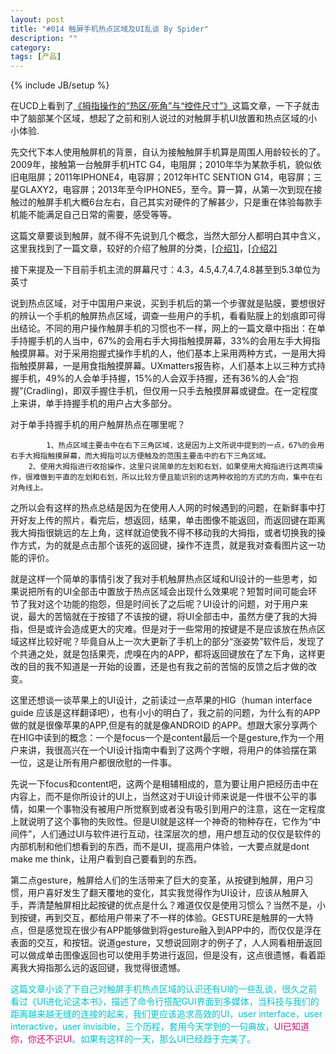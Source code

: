 ```yaml
---
layout: post
title: "#014 触屏手机热点区域及UI乱谈 By Spider"
description: ""
category: 
tags: [产品]
---
```

{% include JB/setup %}
<p>在UCD上看到了<a href="http://ucdchina.com/snap/11510">《拇指操作的“热区/死角”与“控件尺寸”》</a>这篇文章，一下子就击中了脑部某个区域，想起了之前和别人说过的对触屏手机UI放置和热点区域的小小体验.</p>

<p>先交代下本人使用触屏机的背景，自认为接触触屏手机算是周围人用龄较长的了。2009年，接触第一台触屏手机HTC G4，电阻屏；2010年华为某款手机，貌似依旧电阻屏；2011年IPHONE4，电容屏；2012年HTC SENTION G14，电容屏；三星GLAXY2，电容屏；2013年至今IPHONE5，至今。算一算，从第一次到现在接触过的触屏手机大概6台左右，自己其实对硬件的了解甚少，只是重在体验每款手机能不能满足自己日常的需要，感受等等。</p>

这篇文章要谈到触屏，就不得不先说到几个概念，当然大部分人都明白其中含义，这里我找到了一篇文章，较好的介绍了触屏的分类，<a href="http://blog.sina.com.cn/s/blog_3ed8a5f401012msm.html">[介绍1]</a>，<a href=" http://www.miui.com/thread-397429-1-1.html">[介绍2]</a>

<p>接下来提及一下目前手机主流的屏幕尺寸：4.3，4.5,4.7,4.7,4.8甚至到5.3单位为英寸</p>

<p>说到热点区域，对于中国用户来说，买到手机后的第一个步骤就是贴膜，要想很好的辨认一个手机的触屏热点区域，调查一些用户的手机，看看贴膜上的划痕即可得出结论。不同的用户操作触屏手机的习惯也不一样，网上的一篇文章中指出：在单手持握手机的人当中，67%的会用右手大拇指触摸屏幕，33%的会用左手大拇指触摸屏幕。对于采用抱握式操作手机的人，他们基本上采用两种方式，一是用大拇指触摸屏幕，一是用食指触摸屏幕。UXmatters报告称，人们基本上以三种方式持握手机，49%的人会单手持握，15%的人会双手持握，还有36%的人会“抱握”(Cradling)，即双手握住手机，但仅用一只手去触摸屏幕或键盘。在一定程度上来讲，单手持握手机的用户占大多部分。</p>

<p>对于单手持握手机的用户触屏热点在哪里呢？</p>

			1、热点区域主要击中在右下三角区域，这是因为上文所说中提到的一点，67%的会用右手大拇指触摸屏幕，而大拇指可以方便触及的范围主要击中的右下三角区域。
		2、使用大拇指进行收拾操作，这里只说简单的左划和右划，如果使用大拇指进行这两项操作，很难做到平直的左划和右划，所以比较方便且能识别的这两种收拾的方式的方向，集中在右对角线上。
	

<p>之所以会有这样的热点总结是因为在使用人人网的时候遇到的问题，在新鲜事中打开好友上传的照片，看完后，想返回，结果，单击图像不能返回，而返回键在距离我大拇指很姚远的左上角，这样就迫使我不得不移动我的大拇指，或者切换我的操作方式，为的就是点击那个该死的返回键，操作不连贯，就是我对查看图片这一功能的评价。</p>

<p>就是这样一个简单的事情引发了我对手机触屏热点区域和UI设计的一些思考，如果说把所有的UI全部击中置放于热点区域会出现什么效果呢？短暂时间可能会环节了我对这个功能的抱怨，但是时间长了之后呢？UI设计的问题，对于用户来说，最大的苦恼就在于按错了不该按的键，将UI全部击中，虽然方便了我的大拇指，但是或许会造成更大的灾难。但是对于一些常用的按键是不是应该放在热点区域这样比较好呢？毕竟自从上一次大更新了手机上的部分“涨姿势”软件后，发现了个共通之处，就是包括果壳，虎嗅在内的APP，都将返回键放在了左下角，这样更改的目的我不知道是一开始的设置，还是也有我之前的苦恼的反馈之后才做的改变。</p>

<p>这里还想谈一谈苹果上的UI设计，之前读过一点苹果的HIG（human interface guide 应该是这样翻译吧），也有小小的明白了，我之前的问题，为什么有的APP做的就是很像苹果的APP,但是有的就是像ANDROID 的APP。想跟大家分享两个在HIG中读到的概念：一个是focus一个是content最后一个是gesture,作为一个用户来讲，我很高兴在一个UI设计指南中看到了这两个字眼，将用户的体验摆在第一位，这是让所有用户都很欣慰的一件事。</p>

<p>先说一下focus和content吧，这两个是相辅相成的，意为要让用户把经历击中在内容上，而不是你所设计的UI上，当然这对于UI设计师来说是一件很不公平的事情，如果一个事物没有被用户所觉察到或者没有吸引到用户的注意，这在一定程度上就说明了这个事物的失败性。但是UI就是这样一个神奇的物种存在，它作为“中间件”，人们通过UI与软件进行互动，往深层次的想，用户想互动的仅仅是软件的内部机制和他们想看到的东西，而不是UI，提高用户体验，一大要点就是dont make me think，让用户看到自己要看到的东西。</p>

<p>第二点gesture，触屏给人们的生活带来了巨大的变革，从按键到触屏，用户习惯，用户喜好发生了翻天覆地的变化，其实我觉得作为UI设计，应该从触屏入手，弄清楚触屏相比起按键的优点是什么？难道仅仅是使用习惯么？当然不是，小到按键，再到交互，都给用户带来了不一样的体验。GESTURE是触屏的一大特点，但是感觉现在很少有APP能够做到将gesture融入到APP中的，而仅仅是浮在表面的交互，和按钮。说道gesture，又想说回刚才的例子了，人人网看相册返回可以做成单击图像返回也可以使用手势进行返回，但是没有，这点很遗憾，看着距离我大拇指那么远的返回键，我觉得很遗憾。</p>

<p><font color="#00C5CD">这篇文章小谈了下自己对触屏手机热点区域的认识还有UI的一些乱谈，很久之前看过《UI进化论这本书》，描述了命令行搭配GUI界面到多媒体，当科技与我们的距离越来越无缝的连接的起来，我们更应该追求高效的UI，user interface，user interactive，user invisible，三个历程，套用今天学到的一句典故，<font color="CD1076">UI已知道你，你还不识UI</font>。如果有这样的一天，那么UI已经趋于完美了。</font></p>